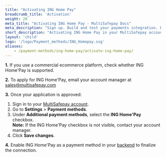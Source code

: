 ```yaml
---
title: "Activating ING Home Pay"
breadcrumb_title: 'Activation'
weight: 20
meta_title: "Activating ING Home Pay - MultiSafepay Docs"
meta_description: "Sign up. Build and test your payments integration. Explore our products and services. Use our API Reference, SDKs, and wrappers. Get support."
short_description: "Activating ING Home Pay in your MultiSafepay account and backend"
layout: 'child'
logo: '/logo/Payment_methods/ING_Homepay.svg'
aliases: 
    - /payment-methods/ing-home-pay/activate-ing-home-pay/
---
```


**1.** If you use a commercial ecommerce platform, check whether ING Home'Pay is supported.

**2.** To apply for ING Home'Pay, email your account manager at <sales@multisafepay.com>

**3.** Once your application is approved:

1. Sign in to your [MultiSafepay account](https://merchant.multisafepay.com).
2. Go to **Settings** > **Payment methods**.
3. Under **Additional payment methods**, select the **ING Home'Pay** checkbox.    
    **Note:** If the ING Home'Pay checkbox is not visible, contact your account manager. 
4. Click **Save changes**.

**4.** Enable ING Home'Pay as a payment method in your [backend](/getting-started/glossary/#backend) to finalize the connection.






